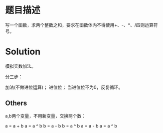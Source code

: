 # 题目描述

写一个函数，求两个整数之和，要求在函数体内不得使用+、-、*、/四则运算符号。

# Solution

模拟实数加法。

分三步：

加法(不做进位运算)；
进位位；
当进位位不为0，反复循环。

## Others

a,b两个变量，不用新变量，交换两个数：

a = a + b            a = a ^ b
b = a - b            b = a ^ b
a = a - b            a = a ^ b

